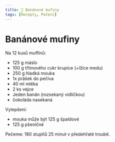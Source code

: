```yaml
---
title: 🍌 Banánové mufiny
tags: [Recepty, Pečení]
---
```


# Banánové mufiny

Na 12 kusů muffinů:
 
* 125 g máslo
* 100 g třtinového cukr krupice (+lžíce medu)
* 250 g hladká mouka 
* 1x prášek do pečiva
* 40 ml mléka
* 2 ks vejce
* Jeden banán (rozsekaný vidličkou)
* čokoláda nasekaná

Vylepšení:

* mouka může být 125 g špaldové
* 125 g pšeničné

Pečeme: 180 stupňů 25 minut v předehřaté troubě.